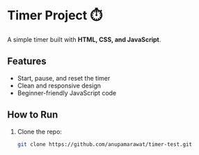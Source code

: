 # Timer Project ⏱️

A simple timer built with **HTML, CSS, and JavaScript**.

## Features
- Start, pause, and reset the timer
- Clean and responsive design
- Beginner-friendly JavaScript code

## How to Run
1. Clone the repo:
   ```bash
   git clone https://github.com/anupamarawat/timer-test.git
